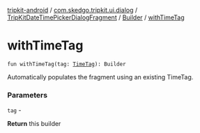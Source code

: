 [tripkit-android](../../../index.md) / [com.skedgo.tripkit.ui.dialog](../../index.md) / [TripKitDateTimePickerDialogFragment](../index.md) / [Builder](index.md) / [withTimeTag](./with-time-tag.md)

# withTimeTag

`fun withTimeTag(tag: `[`TimeTag`](../../../com.skedgo.tripkit.common.model/-time-tag/index.md)`): Builder`

Automatically populates the fragment using an existing TimeTag.

### Parameters

`tag` -

**Return**
this builder

